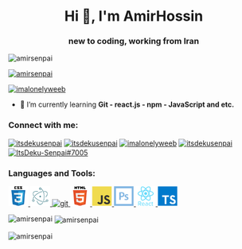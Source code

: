 <h1 align="center">Hi 👋, I'm AmirHossin</h1>
<h3 align="center">new to coding, working from Iran</h3>

<p align="left"> <img src="https://komarev.com/ghpvc/?username=amirsenpai&label=Profile%20views&color=0e75b6&style=flat" alt="amirsenpai" /> </p>

<p align="left"> <a href="https://github.com/ryo-ma/github-profile-trophy"><img src="https://github-profile-trophy.vercel.app/?username=amirsenpai" alt="amirsenpai" /></a> </p>

<p align="left"> <a href="https://twitter.com/imalonelyweeb" target="blank"><img src="https://img.shields.io/twitter/follow/imalonelyweeb?logo=twitter&style=for-the-badge" alt="imalonelyweeb" /></a> </p>

- 🌱 I’m currently learning **Git - react.js - npm - JavaScript and etc.**

<h3 align="left">Connect with me:</h3>
<p align="left">
<a href="https://codepen.io/itsdekusenpai" target="blank"><img align="center" src="https://raw.githubusercontent.com/rahuldkjain/github-profile-readme-generator/master/src/images/icons/Social/codepen.svg" alt="itsdekusenpai" height="30" width="40" /></a>
<a href="https://dev.to/itsdekusenpai" target="blank"><img align="center" src="https://raw.githubusercontent.com/rahuldkjain/github-profile-readme-generator/master/src/images/icons/Social/devto.svg" alt="itsdekusenpai" height="30" width="40" /></a>
<a href="https://twitter.com/imalonelyweeb" target="blank"><img align="center" src="https://raw.githubusercontent.com/rahuldkjain/github-profile-readme-generator/master/src/images/icons/Social/twitter.svg" alt="imalonelyweeb" height="30" width="40" /></a>
<a href="https://instagram.com/itsdekusenpai" target="blank"><img align="center" src="https://raw.githubusercontent.com/rahuldkjain/github-profile-readme-generator/master/src/images/icons/Social/instagram.svg" alt="itsdekusenpai" height="30" width="40" /></a>
<a href="https://discord.gg/ItsDeku-Senpai#7005" target="blank"><img align="center" src="https://raw.githubusercontent.com/rahuldkjain/github-profile-readme-generator/master/src/images/icons/Social/discord.svg" alt="ItsDeku-Senpai#7005" height="30" width="40" /></a>
</p>

<h3 align="left">Languages and Tools:</h3>
<p align="left"> <a href="https://www.w3schools.com/css/" target="_blank" rel="noreferrer"> <img src="https://raw.githubusercontent.com/devicons/devicon/master/icons/css3/css3-original-wordmark.svg" alt="css3" width="40" height="40"/> </a> <a href="https://www.electronjs.org" target="_blank" rel="noreferrer"> <img src="https://raw.githubusercontent.com/devicons/devicon/master/icons/electron/electron-original.svg" alt="electron" width="40" height="40"/> </a> <a href="https://git-scm.com/" target="_blank" rel="noreferrer"> <img src="https://www.vectorlogo.zone/logos/git-scm/git-scm-icon.svg" alt="git" width="40" height="40"/> </a> <a href="https://www.w3.org/html/" target="_blank" rel="noreferrer"> <img src="https://raw.githubusercontent.com/devicons/devicon/master/icons/html5/html5-original-wordmark.svg" alt="html5" width="40" height="40"/> </a> <a href="https://developer.mozilla.org/en-US/docs/Web/JavaScript" target="_blank" rel="noreferrer"> <img src="https://raw.githubusercontent.com/devicons/devicon/master/icons/javascript/javascript-original.svg" alt="javascript" width="40" height="40"/> </a> <a href="https://www.photoshop.com/en" target="_blank" rel="noreferrer"> <img src="https://raw.githubusercontent.com/devicons/devicon/master/icons/photoshop/photoshop-line.svg" alt="photoshop" width="40" height="40"/> </a> <a href="https://reactjs.org/" target="_blank" rel="noreferrer"> <img src="https://raw.githubusercontent.com/devicons/devicon/master/icons/react/react-original-wordmark.svg" alt="react" width="40" height="40"/> </a> <a href="https://www.typescriptlang.org/" target="_blank" rel="noreferrer"> <img src="https://raw.githubusercontent.com/devicons/devicon/master/icons/typescript/typescript-original.svg" alt="typescript" width="40" height="40"/> </a> </p>

<p><img align="left" src="https://github-readme-stats.vercel.app/api/top-langs?username=amirsenpai&show_icons=true&locale=en&layout=compact" alt="amirsenpai" /></p>

<p>&nbsp;<img align="center" src="https://github-readme-stats.vercel.app/api?username=amirsenpai&show_icons=true&locale=en" alt="amirsenpai" /></p>

<p><img align="center" src="https://github-readme-streak-stats.herokuapp.com/?user=amirsenpai&" alt="amirsenpai" /></p>
